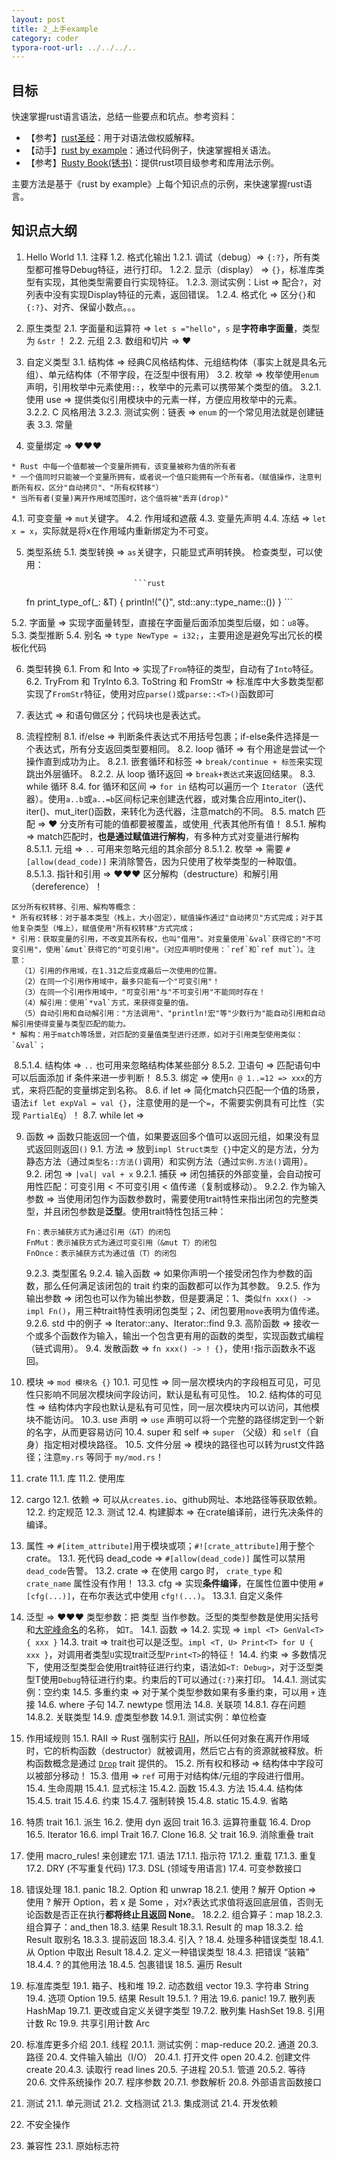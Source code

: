 ```yaml
---
layout: post
title: 2_上手example
category: coder
typora-root-url: ../../../..
---
```


## 目标

快速掌握rust语言语法，总结一些要点和坑点。参考资料：

* 【参考】[rust圣经](https://course.rs/)：用于对语法做权威解释。
* 【动手】[rust by example](https://rustwiki.org/zh-CN/rust-by-example)：通过代码例子，快速掌握相关语法。
* 【参考】[Rusty Book(锈书)](https://rusty.course.rs/)：提供rust项目级参考和库用法示例。

主要方法是基于《rust by example》上每个知识点的示例，来快速掌握rust语言。

## 知识点大纲

1. Hello World
    1.1. 注释
    1.2. 格式化输出
    1.2.1. 调试（debug）=> `{:?}`，所有类型都可推导Debug特征，进行打印。
    1.2.2. 显示（display） => `{}`，标准库类型有实现，其他类型需要自行实现特征。
    1.2.3. 测试实例：List => 配合`?`，对列表中没有实现Display特征的元素，返回错误。
    1.2.4. 格式化 => 区分`{}`和`{:?}`、对齐、保留小数点。。。

2. 原生类型
    2.1. 字面量和运算符 => `let s ="hello"`，`s` 是**字符串字面量**，类型为 `&str` ！
    2.2. 元组
    2.3. 数组和切片 => ♥ 

3. 自定义类型
    3.1. 结构体 => 经典C风格结构体、元组结构体（事实上就是具名元组）、单元结构体（不带字段，在泛型中很有用）
    3.2. 枚举 => 枚举使用`enum`声明，引用枚举中元素使用`::`，枚举中的元素可以携带某个类型的值。
    3.2.1. 使用 use => 提供类似引用模块中的元素一样，方便应用枚举中的元素。
    3.2.2. C 风格用法
    3.2.3. 测试实例：链表 => `enum` 的一个常见用法就是创建链表
    3.3. 常量

4. 变量绑定 => ♥♥♥ 

  ```shell
  * Rust 中每一个值都被一个变量所拥有，该变量被称为值的所有者
  * 一个值同时只能被一个变量所拥有，或者说一个值只能拥有一个所有者。（赋值操作，注意判断所有权，区分"自动拷贝"、"所有权转移"）
  * 当所有者(变量)离开作用域范围时，这个值将被"丢弃(drop)"
  ```

  4.1. 可变变量 => `mut`关键字。
  4.2. 作用域和遮蔽
  4.3. 变量先声明
  4.4. 冻结 => `let x = x`，实际就是将x在作用域内重新绑定为不可变。

5. 类型系统
    5.1. 类型转换 => `as`关键字，只能显式声明转换。
                               检查类型，可以使用：

                               ```rust
    fn print_type_of<T>(_: &T) {
    	println!("{}", std::any::type_name::<T>())
    }
                               ```

  5.2. 字面量 => 实现字面量转型，直接在字面量后面添加类型后缀，如：`u8`等。
  5.3. 类型推断
  5.4. 别名 => `type NewType = i32;`，主要用途是避免写出冗长的模板化代码

6. 类型转换
    6.1. From 和 Into => 实现了`From`特征的类型，自动有了`Into`特征。
    6.2. TryFrom 和 TryInto
    6.3. ToString 和 FromStr => 标准库中大多数类型都实现了`FromStr`特征，使用对应`parse()`或`parse::<T>()`函数即可

7. 表达式 => 和语句做区分；代码块也是表达式。

8. 流程控制
    8.1. if/else => 判断条件表达式不用括号包裹；if-else条件选择是一个表达式，所有分支返回类型要相同。
    8.2. loop 循环 => 有个用途是尝试一个操作直到成功为止。
    8.2.1. 嵌套循环和标签 => `break/continue + 标签`来实现跳出外层循环。
    8.2.2. 从 loop 循环返回 => `break+表达式`来返回结果。
    8.3. while 循环
    8.4. for 循环和区间 => `for in` 结构可以遍历一个 `Iterator`（迭代器）。使用`a..b`或`a..=b`区间标记来创建迭代器，或对集合应用into_iter()、iter()、mut_iter()函数，来转化为迭代器，注意match的不同。
    8.5. match 匹配 => ♥ 分支所有可能的值都要被覆盖，或使用`_`代表其他所有值！ 
    8.5.1. 解构 => match匹配时，**也是通过赋值进行解构**，有多种方式对变量进行解构
      8.5.1.1. 元组 => `..` 可用来忽略元组的其余部分
      8.5.1.2. 枚举 => 需要 `#[allow(dead_code)]` 来消除警告，因为只使用了枚举类型的一种取值。
      8.5.1.3. 指针和引用 => ♥♥♥ 区分解构（destructure）和解引用（dereference）！

  ```shell
  区分所有权转移、引用、解构等概念：
  * 所有权转移：对于基本类型（栈上，大小固定），赋值操作通过"自动拷贝"方式完成；对于其他复杂类型（堆上），赋值使用"所有权转移"方式完成；
  * 引用：获取变量的引用，不改变其所有权，也叫"借用"。对变量使用`&val`获得它的"不可变引用"，使用`&mut`获得它的"可变引用"。（对应声明时使用：`ref`和`ref mut`）。注意：
  	（1）引用的作用域，在1.31之后变成最后一次使用的位置。
  	（2）在同一个引用作用域中，最多只能有一个"可变引用"！
  	（3）在同一个引用作用域中，"可变引用"与"不可变引用"不能同时存在！
  	（4）解引用：使用`*val`方式，来获得变量的值。
  	（5）自动引用和自动解引用："方法调用"、"println!宏"等"少数行为"能自动引用和自动解引用使得变量与类型匹配的能力。
  * 解构：用于match等场景，对匹配的变量值类型进行还原，如对于引用类型使用类似：`&val`；
  ```

  ​    8.5.1.4. 结构体 => `..` 也可用来忽略结构体某些部分
    8.5.2. 卫语句 => 匹配语句中可以后面添加 if 条件来进一步判断！
    8.5.3. 绑定 => 使用`n @ 1..=12 => xxx`的方式，来将匹配的变量绑定到名称。
  8.6. if let => 简化match只匹配一个值的场景，语法`if let expVal = val {}`，注意使用的是一个`=`，不需要实例具有可比性（实现 `PartialEq`）！
  8.7. while let => 

9. 函数 => 函数只能返回一个值，如果要返回多个值可以返回元组，如果没有显式返回则返回`()`
    9.1. 方法 => 放到`impl Struct类型 {}`中定义的是方法，分为静态方法（通过`类型名::方法()`调用）和实例方法（通过`实例.方法()`调用）。
    9.2. 闭包 => `|val| val + x`
      9.2.1. 捕获 => 闭包捕获的外部变量，会自动按可用性匹配：可变引用 < 不可变引用 < 值传递（复制或移动）。
      9.2.2. 作为输入参数 => 当使用闭包作为函数参数时，需要使用trait特性来指出闭包的完整类型，并且闭包参数是**泛型**。使用trait特性包括三种：
    
    ```shell
    Fn：表示捕获方式为通过引用（&T）的闭包
    FnMut：表示捕获方式为通过可变引用（&mut T）的闭包
    FnOnce：表示捕获方式为通过值（T）的闭包
    ```
  
    9.2.3. 类型匿名
    9.2.4. 输入函数 => 如果你声明一个接受闭包作为参数的函数，那么任何满足该闭包的 trait 约束的函数都可以作为其参数。
      9.2.5. 作为输出参数 => 闭包也可以作为输出参数，但是要满足：1、类似`fn xxx() -> impl Fn()`，用三种trait特性表明闭包类型；2、闭包要用`move`表明为值传递。 
      9.2.6. std 中的例子 => Iterator::any、Iterator::find
    9.3. 高阶函数 => 接收一个或多个函数作为输入，输出一个包含更有用的函数的类型，实现函数式编程（链式调用）。
    9.4. 发散函数 => `fn xxx() -> ! {}`，使用`!`指示函数永不返回。
    
10. 模块 => `mod 模块名 {}`
     10.1. 可见性 => 同一层次模块内的字段相互可见，可见性只影响不同层次模块间字段访问，默认是私有可见性。
     10.2. 结构体的可见性 => 结构体内字段也默认是私有可见性，同一层次模块内可以访问，其他模块不能访问。
     10.3. use 声明 => `use` 声明可以将一个完整的路径绑定到一个新的名字，从而更容易访问
     10.4. super 和 self =>  `super` （父级）和 `self`（自身）指定相对模块路径。
     10.5. 文件分层 => 模块的路径也可以转为rust文件路径；注意`my.rs` 等同于 `my/mod.rs`！

11. crate
      11.1. 库
      11.2. 使用库

12. cargo
      12.1. 依赖 => 可以从`creates.io`、github网址、本地路径等获取依赖。
      12.2. 约定规范
      12.3. 测试
      12.4. 构建脚本 => 在crate编译前，进行先决条件的编译。

13. 属性 => `#[item_attribute]`用于模块或项；`#![crate_attribute]`用于整个crate。
      13.1. 死代码 dead_code => `#[allow(dead_code)]` 属性可以禁用 `dead_code`告警。
      13.2. crate => 在使用 cargo 时， `crate_type` 和 `crate_name` 属性没有作用！
      13.3. cfg => 实现**条件编译**，在属性位置中使用 `#[cfg(...)]`，在布尔表达式中使用 `cfg!(...)`。
        13.3.1. 自定义条件 

14. 泛型 => ♥♥♥ 类型参数：把 类型 当作参数。泛型的类型参数是使用尖括号和[大驼峰命名](https://en.wikipedia.org/wiki/CamelCase)的名称， 如`T`。
      14.1. 函数 => 
      14.2. 实现 => `impl <T> GenVal<T> { xxx }`
      14.3. trait => trait也可以是泛型。`impl <T, U> Print<T> for U { xxx }`，对调用者类型`U`实现trait泛型`Print<T>`的特征！
      14.4. 约束 => 多数情况下，使用泛型类型会使用trait特征进行约束，语法如`<T: Debug>`，对于泛型类型T使用`Debug`特征进行约束。约束后的T可以通过`{:?}`来打印。
        14.4.1. 测试实例：空约束 
      14.5. 多重约束 => 对于某个类型参数如果有多重约束，可以用 `+` 连接
      14.6. where 子句
      14.7. newtype 惯用法
      14.8. 关联项
      14.8.1. 存在问题
      14.8.2. 关联类型
      14.9. 虚类型参数
      14.9.1. 测试实例：单位检查

15. 作用域规则
      15.1. RAII => Rust 强制实行 [RAII](https://en.wikipedia.org/wiki/Resource_Acquisition_Is_Initialization)，所以任何对象在离开作用域时，它的析构函数（destructor）就被调用，然后它占有的资源就被释放。析构函数概念是通过 [`Drop`](https://rustwiki.org/zh-CN/std/ops/trait.Drop.html) trait 提供的。
      15.2. 所有权和移动 => 结构体中字段可以被部分移动！
      15.3. 借用 => `ref` 可用于对结构体/元组的字段进行借用。
      15.4. 生命周期
        15.4.1. 显式标注
        15.4.2. 函数
        15.4.3. 方法
        15.4.4. 结构体
        15.4.5. trait
        15.4.6. 约束
        15.4.7. 强制转换
        15.4.8. static
        15.4.9. 省略
    
16. 特质 trait
      16.1. 派生
      16.2. 使用 dyn 返回 trait
      16.3. 运算符重载
      16.4. Drop
      16.5. Iterator
      16.6. impl Trait
      16.7. Clone
      16.8. 父 trait
      16.9. 消除重叠 trait

17. 使用 macro_rules! 来创建宏
      17.1. 语法
      17.1.1. 指示符
      17.1.2. 重载
      17.1.3. 重复
      17.2. DRY (不写重复代码)
      17.3. DSL (领域专用语言)
      17.4. 可变参数接口

18. 错误处理
      18.1. panic
      18.2. Option 和 unwrap
        18.2.1. 使用 ? 解开 Option => 使用 ? 解开 Option，若 x 是 Some ，对x?表达式求值将返回底层值，否则无论函数是否正在执行**都将终止且返回 None**。
        18.2.2. 组合算子：map
        18.2.3. 组合算子：and_then
      18.3. 结果 Result
        18.3.1. Result 的 map
        18.3.2. 给 Result 取别名
        18.3.3. 提前返回
        18.3.4. 引入 ?
      18.4. 处理多种错误类型
      18.4.1. 从 Option 中取出 Result
      18.4.2. 定义一种错误类型
      18.4.3. 把错误 “装箱”
      18.4.4. ? 的其他用法
      18.4.5. 包裹错误
      18.5. 遍历 Result

19. 标准库类型
      19.1. 箱子、栈和堆
      19.2. 动态数组 vector
      19.3. 字符串 String
      19.4. 选项 Option
      19.5. 结果 Result
      19.5.1. ? 用法
      19.6. panic!
      19.7. 散列表 HashMap
      19.7.1. 更改或自定义关键字类型
      19.7.2. 散列集 HashSet
      19.8. 引用计数 Rc
      19.9. 共享引用计数 Arc

20. 标准库更多介绍
      20.1. 线程
      20.1.1. 测试实例：map-reduce
      20.2. 通道
      20.3. 路径
      20.4. 文件输入输出（I/O）
      20.4.1. 打开文件 open
      20.4.2. 创建文件 create
      20.4.3. 读取行 read lines
      20.5. 子进程
      20.5.1. 管道
      20.5.2. 等待
      20.6. 文件系统操作
      20.7. 程序参数
      20.7.1. 参数解析
      20.8. 外部语言函数接口

21. 测试
      21.1. 单元测试
      21.2. 文档测试
      21.3. 集成测试
      21.4. 开发依赖

22. 不安全操作

23. 兼容性
      23.1. 原始标志符